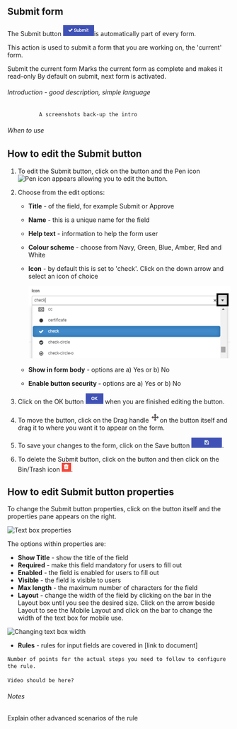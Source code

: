 ## Submit form 
The Submit button ![Submit button](images/submit.png)is automatically part of every form.

This action is used to submit a form that you are working on, the 'current' form. 

Submit the current form	Marks the current form as complete and makes it read-only By default on submit, next form is activated. 		

###### Introduction - good description, simple language 
              A screenshots back-up the intro

###### When to use 

## How to edit the Submit button 

1. To edit the Submit button, click on the button and the Pen icon ![Pen icon](C:\Kianda\docs-dev\fields\input\images\penicon.png) appears allowing you to edit the button.

2. Choose from the edit options:

   - **Title** - of the field, for example Submit or Approve

   - **Name** - this is a unique name for the field

   - **Help text** - information to help the form user

   - **Colour scheme** - choose from Navy, Green, Blue, Amber, Red and White

   - **Icon** - by default this is set to 'check'. Click on the down arrow and select an icon of choice

     ![Icon list for buttons](images/iconlist.png)

   - **Show in form body** - options are a) Yes or b) No

   - **Enable button security -** options are a) Yes or b) No

3. Click on the OK button ![OK button](images/ok.png) when you are finished editing the button.

4. To move the button, click on the Drag handle ![Move button](images/move.png)on the button itself and drag it to where you want it to appear on the form.

5. To save your changes to the form, click on the Save button ![Save button](images/saveprocess.png).

6. To delete the Submit button, click on the button and then click on the Bin/Trash icon ![Bin or Trash icon](images/binicon.png).



## How to edit Submit button properties

To change the Submit button properties, click on the button itself and the properties pane appears on the right.

![Text box properties](C:\Kianda\docs-dev\rules\form_actions\submit_form.assets\textboxproperties.png)

The options within properties are:

- **Show Title** - show the title of the field
- **Required** - make this field mandatory for users to fill out
- **Enabled** - the field is enabled for users to fill out
- **Visible** - the field is visible to users
- **Max length** - the maximum number of characters for the field
- **Layout** - change the width of the field by clicking on the bar in the Layout box until you see the desired size. Click on the arrow beside Layout to see the Mobile Layout and click on the bar to change the width of the text box for mobile use.

![Changing text box width](C:\Kianda\docs-dev\rules\form_actions\submit_form.assets\textboxsize.png)

- **Rules** - rules for input fields are covered in [link to document]





```
Number of points for the actual steps you need to follow to configure the rule.

Video should be here?   
```

###### Notes
Explain other advanced scenarios of the rule
